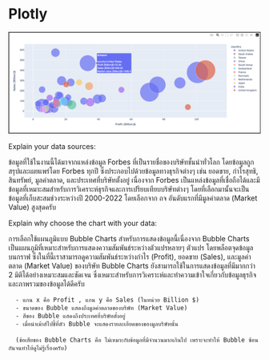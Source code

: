 # Plotly
![alt text](https://github.com/pattaradanai-lks/Plotly/blob/307710263266d4e861cd130de1115f922ad53b01/Screenshot%202567-04-09%20at%2001.52.56.png)

Explain your data sources:

ข้อมูลที่ใช้ในงานนี้ได้มาจากแหล่งข้อมูล Forbes ที่เป็นรายชื่อของบริษัทชั้นนำทั่วโลก โดยข้อมูลถูกสรุปและเผยแพร่โดย Forbes ทุกปี ซึ่งประกอบไปด้วยข้อมูลทางธุรกิจต่างๆ เช่น ยอดขาย, กำไรสุทธิ, สินทรัพย์, มูลค่าตลาด, และประเทศที่บริษัทตั้งอยู่ เนื่องจาก Forbes เป็นแหล่งข้อมูลที่เชื่อถือได้และมีข้อมูลที่เหมาะสมสำหรับการวิเคราะห์ธุรกิจและการเปรียบเทียบบริษัทต่างๆ
โดยที่เลือกมานั้นจะเป็นข้อมูลที่เก็บสะสมช่วงระหว่างปี 2000-2022 โดยเลือกจาก ถจ อันดับแรกที่มีมูลค่าตลาด (Market Value) สูงสุดครับ


 Explain why choose the chart with your data:
 
การเลือกใช้แผนภูมิแบบ Bubble Charts สำหรับการแสดงข้อมูลนี้เนื่องจาก Bubble Charts เป็นแผนภูมิที่เหมาะสำหรับการแสดงความสัมพันธ์ระหว่างตัวแปรหลายๆ ตัวแปร โดยพล็อตจุดข้อมูลบนกราฟ ซึ่งในที่นี้เราสามารถดูความสัมพันธ์ระหว่างกำไร (Profit), ยอดขาย (Sales), และมูลค่าตลาด (Market Value) ของบริษัท Bubble Charts  ยังสามารถใช้ในการแสดงข้อมูลที่มีมากกว่า 2 มิติได้อย่างเหมาะสมและชัดเจน ซึ่งเหมาะสำหรับการวิเคราะห์และทำความเข้าใจเกี่ยวกับข้อมูลธุรกิจและภาพรวมของข้อมูลได้ดีครับ
      
      
      - แกน x คือ Profit , แกน y คือ Sales (ในหน่วย Billion $)
      - ขนาดของ Bubble แสดงถึงมูลค่าตลาดของบริษัท (Market Value) 
      - สีของ Bubble แสดงถึงประเทศที่บริษัทตั้งอยู่ 
      - เมื่อนำเม้าส์ไปชี้ที่ตัว Bubble จะแสดงรายละเอียดของของมูลบริษัทนั้น

      (ข้อเสียของ Bubble Charts คือ ไม่เหมาะกับข้อมูลที่มีจำนวนมากเกินไป เพราะจะทำให้ Bubble ซ้อนกันจนทำให้ดูไม่รู้เรื่องครับ)









